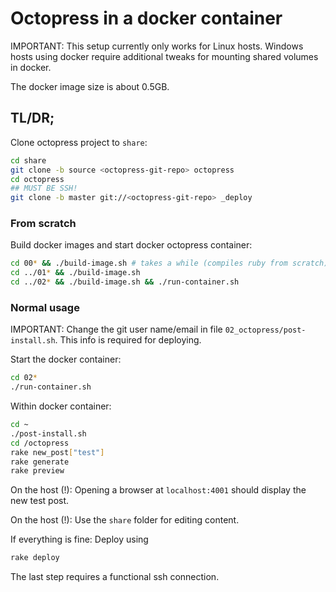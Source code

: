 # Octopress in a docker container

IMPORTANT: This setup currently only works for Linux hosts. Windows hosts using docker require additional tweaks for mounting shared volumes in docker.

The docker image size is about 0.5GB.

## TL/DR;

Clone octopress project to `share`:

```sh
cd share
git clone -b source <octopress-git-repo> octopress
cd octopress
## MUST BE SSH!
git clone -b master git://<octopress-git-repo> _deploy
```

### From scratch

Build docker images and start docker octopress container:

```sh
cd 00* && ./build-image.sh # takes a while (compiles ruby from scratch)
cd ../01* && ./build-image.sh
cd ../02* && ./build-image.sh && ./run-container.sh
```

### Normal usage

IMPORTANT: Change the git user name/email in file `02_octopress/post-install.sh`. This info is required for deploying.

Start the docker container:

```sh
cd 02*
./run-container.sh
```

Within docker container:

```sh
cd ~
./post-install.sh
cd /octopress
rake new_post["test"]
rake generate
rake preview
```

On the host (!): Opening a browser at `localhost:4001` should display the new test post.

On the host (!): Use the `share` folder for editing content.

If everything is fine: Deploy using

```sh
rake deploy
```

The last step requires a functional ssh connection.

